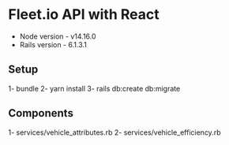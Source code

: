 # Fleet.io API with React

* Node version - v14.16.0
* Rails version - 6.1.3.1

## Setup
1- bundle
2- yarn install
3- rails db:create db:migrate

## Components
1- services/vehicle_attributes.rb
2- services/vehicle_efficiency.rb
